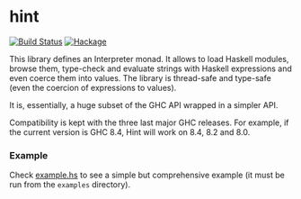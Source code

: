 # hint

[![Build Status](https://travis-ci.com/haskell-hint/hint.svg?branch=master)](https://travis-ci.com/haskell-hint/hint)
[![Hackage](https://img.shields.io/hackage/v/hint.svg)](https://hackage.haskell.org/package/hint)

This library defines an Interpreter monad. It allows to load Haskell
modules, browse them, type-check and evaluate strings with Haskell
expressions and even coerce them into values. The library is thread-safe
and type-safe (even the coercion of expressions to values).

It is, essentially, a huge subset of the GHC API wrapped in a simpler
API.

Compatibility is kept with the three last major GHC releases. For
example, if the current version is GHC 8.4, Hint will work on 8.4, 8.2
and 8.0.

### Example

Check [example.hs](examples/example.hs) to see a simple but
comprehensive example (it must be run from the `examples` directory).
